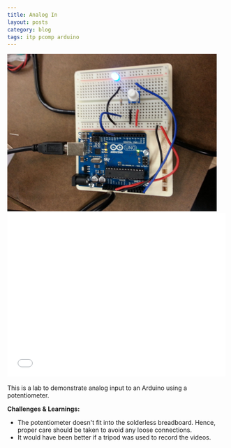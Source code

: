 ```yaml
---
title: Analog In
layout: posts
category: blog
tags: itp pcomp arduino
---
```


<img style="width:480px;" src="/images/AnalogIn_LR.jpg"/>

<iframe src="//player.vimeo.com/video/74718809" width="500" height="375" frameborder="0" webkitallowfullscreen mozallowfullscreen allowfullscreen></iframe>

This is a lab to demonstrate analog input to an Arduino using a potentiometer. 

**Challenges & Learnings:**

* The potentiometer doesn't fit into the solderless breadboard. Hence, proper care should be taken to avoid any loose connections.
* It would have been better if a tripod was used to record the videos.


